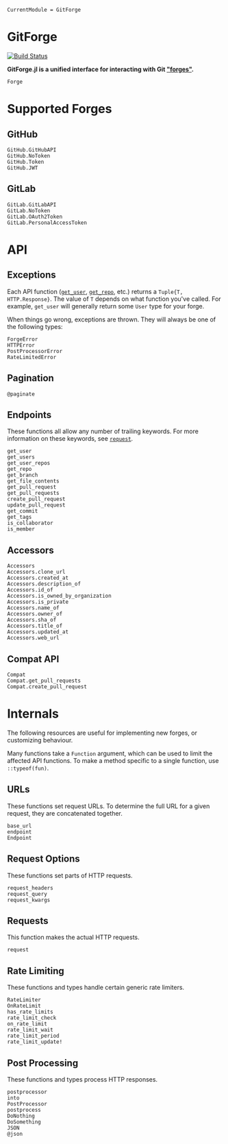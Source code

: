 ```@meta
CurrentModule = GitForge
```

# GitForge

[![Build Status](https://travis-ci.com/christopher-dG/GitForge.jl.svg?branch=master)](https://travis-ci.com/christopher-dG/GitForge.jl)

**GitForge.jl is a unified interface for interacting with Git ["forges"](https://en.wikipedia.org/wiki/Forge_(software)).**

```@docs
Forge
```

# Supported Forges

## GitHub

```@docs
GitHub.GitHubAPI
GitHub.NoToken
GitHub.Token
GitHub.JWT
```

## GitLab

```@docs
GitLab.GitLabAPI
GitLab.NoToken
GitLab.OAuth2Token
GitLab.PersonalAccessToken
```

# API

## Exceptions 

Each API function ([`get_user`](@ref), [`get_repo`](@ref), etc.) returns a `Tuple{T, HTTP.Response}`.
The value of `T` depends on what function you've called.
For example, `get_user` will generally return some `User` type for your forge.

When things go wrong, exceptions are thrown.
They will always be one of the following types:

```@docs
ForgeError
HTTPError
PostProcessorError
RateLimitedError
```

## Pagination

```@docs
@paginate
```

## Endpoints

These functions all allow any number of trailing keywords.
For more information on these keywords, see [`request`](@ref).

```@docs
get_user
get_users
get_user_repos
get_repo
get_branch
get_file_contents
get_pull_request
get_pull_requests
create_pull_request
update_pull_request
get_commit
get_tags
is_collaborator
is_member
```

## Accessors

```@docs
Accessors
Accessors.clone_url
Accessors.created_at
Accessors.description_of
Accessors.id_of
Accessors.is_owned_by_organization
Accessors.is_private
Accessors.name_of
Accessors.owner_of
Accessors.sha_of
Accessors.title_of
Accessors.updated_at
Accessors.web_url
```

## Compat API

```@docs
Compat
Compat.get_pull_requests
Compat.create_pull_request
```

# Internals

The following resources are useful for implementing new forges, or customizing behaviour.

Many functions take a `Function` argument, which can be used to limit the affected API functions.
To make a method specific to a single function, use `::typeof(fun)`.

## URLs

These functions set request URLs.
To determine the full URL for a given request, they are concatenated together.

```@docs
base_url
endpoint
Endpoint
```

## Request Options

These functions set parts of HTTP requests.

```@docs
request_headers
request_query
request_kwargs
```

## Requests

This function makes the actual HTTP requests.

```@docs
request
```

## Rate Limiting

These functions and types handle certain generic rate limiters.

```@docs
RateLimiter
OnRateLimit
has_rate_limits
rate_limit_check
on_rate_limit
rate_limit_wait
rate_limit_period
rate_limit_update!
```

## Post Processing

These functions and types process HTTP responses.

```@docs
postprocessor
into
PostProcessor
postprocess
DoNothing
DoSomething
JSON
@json
```

